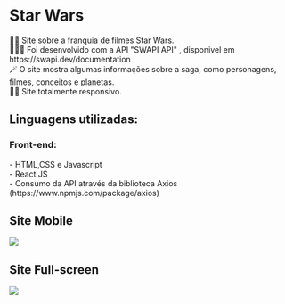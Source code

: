 <h1>Star Wars</h1>
👨‍💻 Site sobre a franquia de filmes Star Wars. <br>
🧑🏽‍🦰 Foi desenvolvido com a API "SWAPI API" , disponivel em https://swapi.dev/documentation <br>
🪄 O site mostra algumas informações sobre a saga, como personagens, filmes, conceitos e planetas.<br>
🤏🏽 Site totalmente responsivo.

<h2>Linguagens utilizadas:</h2>
    <h3>Front-end:</h3>
    - HTML,CSS e Javascript <br>
    - React JS <br>
    - Consumo da API através da biblioteca Axios (https://www.npmjs.com/package/axios)
    
<h2>Site Mobile</h2>  
<img src ="for_readme/site_mobile.gif">

<h2>Site Full-screen</h2>  
<img src ="for_readme/site_pc.gif">

